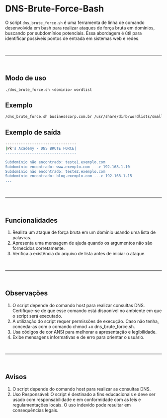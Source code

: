 # DNS-Brute-Force-Bash

O script ```dns_brute_force.sh``` é  uma ferramenta de linha de comando desenvolvida em bash para realizar ataques de força bruta em domínios, buscando por subdomínios potenciais. Essa abordagem é útil para identificar possíveis pontos de entrada em sistemas web e redes.

<br>

---

<br>

## **Modo de uso**

```bash
./dns_brute_force.sh <dominio> wordlist
```

## **Exemplo**

```bash
/dns_brute_force.sh businesscorp.com.br /usr/share/dirb/wordlists/small.txt
```

## **Exemplo de saída**

```bash
--------------------------------
|Pk's Academy - DNS BRUTE FORCE|
--------------------------------

Subdomínio não encontrado: teste1.exemplo.com
Subdomínio encontrado: www.exemplo.com ---> 192.168.1.10
Subdomínio não encontrado: teste2.exemplo.com
Subdomínio encontrado: blog.exemplo.com ---> 192.168.1.15
...
```

<br>

---

<br>

## **Funcionalidades**

1. Realiza um ataque de força bruta em um domínio usando uma lista de palavras.
2. Apresenta uma mensagem de ajuda quando os argumentos não são fornecidos corretamente.
3. Verifica a existência do arquivo de lista antes de iniciar o ataque.

<br>

---

<br>

## **Observações**

1. O script depende do comando host para realizar consultas DNS. Certifique-se de que esse comando está disponível no ambiente em que o script será executado.
2. A utilização do script requer permissões de execução. Caso não tenha, conceda-as com o comando chmod +x dns_brute_force.sh.
3. Usa códigos de cor ANSI para melhorar a apresentação e legibilidade.
4. Exibe mensagens informativas e de erro para orientar o usuário.

<br>

---

<br>

## **Avisos**

1. O script depende do comando host para realizar as consultas DNS.
2. Uso Responsável: O script é destinado a fins educacionais e deve ser usado com responsabilidade e em conformidade com as leis e regulamentações locais. O uso indevido pode resultar em consequências legais.










































